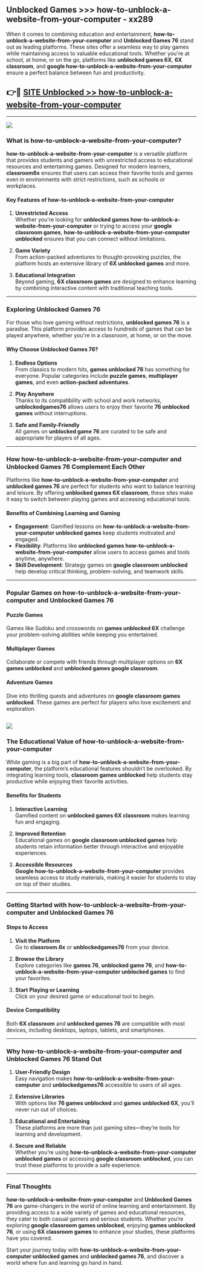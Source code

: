 ## Unblocked Games >>> how-to-unblock-a-website-from-your-computer - xx289 

When it comes to combining education and entertainment, **how-to-unblock-a-website-from-your-computer** and **Unblocked Games 76** stand out as leading platforms. These sites offer a seamless way to play games while maintaining access to valuable educational tools. Whether you're at school, at home, or on the go, platforms like **unblocked games 6X**, **6X classroom**, and **google how-to-unblock-a-website-from-your-computer** ensure a perfect balance between fun and productivity.
## 👉🔴 [SITE Unblocked >> how-to-unblock-a-website-from-your-computer](http://premium.freeplayer.one?title=how-to-unblock-a-website-from-your-computer&ref=22JU)
---
<a href="http://premium.freeplayer.one?title=how-to-unblock-a-website-from-your-computer&ref=22JU/"><img src="https://github.com/user-attachments/assets/438f12ca-57a4-47a3-8ead-c64da593a1e5"/></a>
### What is how-to-unblock-a-website-from-your-computer?  

**how-to-unblock-a-website-from-your-computer** is a versatile platform that provides students and gamers with unrestricted access to educational resources and entertaining games. Designed for modern learners, **classroom6x** ensures that users can access their favorite tools and games even in environments with strict restrictions, such as schools or workplaces.  

#### Key Features of how-to-unblock-a-website-from-your-computer  

1. **Unrestricted Access**  
   Whether you're looking for **unblocked games how-to-unblock-a-website-from-your-computer** or trying to access your **google classroom games**, **how-to-unblock-a-website-from-your-computer unblocked** ensures that you can connect without limitations.  

2. **Game Variety**  
   From action-packed adventures to thought-provoking puzzles, the platform hosts an extensive library of **6X unblocked games** and more.  

3. **Educational Integration**  
   Beyond gaming, **6X classroom games** are designed to enhance learning by combining interactive content with traditional teaching tools.  



---

### Exploring Unblocked Games 76  

For those who love gaming without restrictions, **unblocked games 76** is a paradise. This platform provides access to hundreds of games that can be played anywhere, whether you're in a classroom, at home, or on the move.  

#### Why Choose Unblocked Games 76?  

1. **Endless Options**  
   From classics to modern hits, **games unblocked 76** has something for everyone. Popular categories include **puzzle games**, **multiplayer games**, and even **action-packed adventures**.  

2. **Play Anywhere**  
   Thanks to its compatibility with school and work networks, **unblockedgames76** allows users to enjoy their favorite **76 unblocked games** without interruptions.  

3. **Safe and Family-Friendly**  
   All games on **unblocked game 76** are curated to be safe and appropriate for players of all ages.  

---

### How how-to-unblock-a-website-from-your-computer and Unblocked Games 76 Complement Each Other  

Platforms like **how-to-unblock-a-website-from-your-computer** and **unblocked games 76** are perfect for students who want to balance learning and leisure. By offering **unblocked games 6X classroom**, these sites make it easy to switch between playing games and accessing educational tools.  

#### Benefits of Combining Learning and Gaming  

- **Engagement**: Gamified lessons on **how-to-unblock-a-website-from-your-computer unblocked games** keep students motivated and engaged.  
- **Flexibility**: Platforms like **unblocked games how-to-unblock-a-website-from-your-computer** allow users to access games and tools anytime, anywhere.  
- **Skill Development**: Strategy games on **google classroom unblocked** help develop critical thinking, problem-solving, and teamwork skills.  

---

### Popular Games on how-to-unblock-a-website-from-your-computer and Unblocked Games 76  

#### Puzzle Games  

Games like Sudoku and crosswords on **games unblocked 6X** challenge your problem-solving abilities while keeping you entertained.  

#### Multiplayer Games  

Collaborate or compete with friends through multiplayer options on **6X games unblocked** and **unblocked games google classroom**.  

#### Adventure Games  

Dive into thrilling quests and adventures on **google classroom games unblocked**. These games are perfect for players who love excitement and exploration.  

<a href="http://download.freeplayer.one?title=how-to-unblock-a-website-from-your-computer&ref=23D/"><img src="https://github.com/user-attachments/assets/fe0c3e91-c8e1-489c-acf0-e2f614c12fb8"/></a>
---

### The Educational Value of how-to-unblock-a-website-from-your-computer  

While gaming is a big part of **how-to-unblock-a-website-from-your-computer**, the platform’s educational features shouldn’t be overlooked. By integrating learning tools, **classroom games unblocked** help students stay productive while enjoying their favorite activities.  

#### Benefits for Students  

1. **Interactive Learning**  
   Gamified content on **unblocked games 6X classroom** makes learning fun and engaging.  

2. **Improved Retention**  
   Educational games on **google classroom unblocked games** help students retain information better through interactive and enjoyable experiences.  

3. **Accessible Resources**  
   **Google how-to-unblock-a-website-from-your-computer** provides seamless access to study materials, making it easier for students to stay on top of their studies.  

---

### Getting Started with how-to-unblock-a-website-from-your-computer and Unblocked Games 76  

#### Steps to Access  

1. **Visit the Platform**  
   Go to **classroom.6x** or **unblockedgames76** from your device.  

2. **Browse the Library**  
   Explore categories like **games 76**, **unblocked game 76**, and **how-to-unblock-a-website-from-your-computer unblocked games** to find your favorites.  

3. **Start Playing or Learning**  
   Click on your desired game or educational tool to begin.  

#### Device Compatibility  

Both **6X classroom** and **unblocked games 76** are compatible with most devices, including desktops, laptops, tablets, and smartphones.  

---

### Why how-to-unblock-a-website-from-your-computer and Unblocked Games 76 Stand Out  

1. **User-Friendly Design**  
   Easy navigation makes **how-to-unblock-a-website-from-your-computer** and **unblockedgames76** accessible to users of all ages.  

2. **Extensive Libraries**  
   With options like **76 games unblocked** and **games unblocked 6X**, you’ll never run out of choices.  

3. **Educational and Entertaining**  
   These platforms are more than just gaming sites—they’re tools for learning and development.  

4. **Secure and Reliable**  
   Whether you’re using **how-to-unblock-a-website-from-your-computer unblocked games** or accessing **google classroom unblocked**, you can trust these platforms to provide a safe experience.  

---

### Final Thoughts  

**how-to-unblock-a-website-from-your-computer** and **Unblocked Games 76** are game-changers in the world of online learning and entertainment. By providing access to a wide variety of games and educational resources, they cater to both casual gamers and serious students. Whether you’re exploring **google classroom games unblocked**, enjoying **games unblocked 76**, or using **6X classroom games** to enhance your studies, these platforms have you covered.  

Start your journey today with **how-to-unblock-a-website-from-your-computer unblocked games** and **unblocked games 76**, and discover a world where fun and learning go hand in hand.  